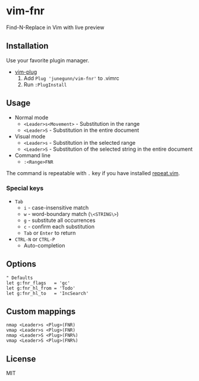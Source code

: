 vim-fnr
=======

Find-N-Replace in Vim with live preview

Installation
------------

Use your favorite plugin manager.

- [vim-plug](https://github.com/junegunn/vim-plug)
  1. Add `Plug 'junegunn/vim-fnr'` to .vimrc
  2. Run `:PlugInstall`

Usage
-----

- Normal mode
    - `<Leader>s<Movement>`
          - Substitution in the range
    - `<Leader>S`
          - Substitution in the entire document
- Visual mode
    - `<Leader>s`
          - Substitution in the selected range
    - `<Leader>S`
          - Substitution of the selected string in the entire document
- Command line
    - `:<Range>FNR`

The command is repeatable with `.` key if you have installed
[repeat.vim](http://github.com/tpope/vim-repeat).

### Special keys

- `Tab`
    - `i` - case-insensitive match
    - `w` - word-boundary match (`\<STRING\>`)
    - `g` - substitute all occurrences
    - `c` - confirm each substitution
    - `Tab` or `Enter` to return
- `CTRL-N` or `CTRL-P`
    - Auto-completion

Options
-------

```vim
" Defaults
let g:fnr_flags   = 'gc'
let g:fnr_hl_from = 'Todo'
let g:fnr_hl_to   = 'IncSearch'
```

Custom mappings
---------------

```vim
nmap <Leader>s <Plug>(FNR)
vmap <Leader>s <Plug>(FNR)
nmap <Leader>S <Plug>(FNR%)
vmap <Leader>S <Plug>(FNR%)
```

License
-------

MIT

